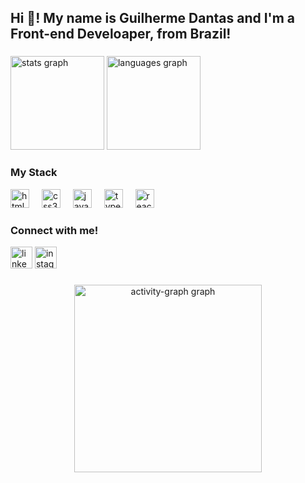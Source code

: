 <h2 align="left">Hi 👋! My name is Guilherme Dantas and I'm a Front-end Develoaper, from Brazil! </h2>

###

<div align="left">
  <img src="https://github-readme-stats.vercel.app/api?username=dantaasx7&hide_title=false&hide_rank=false&show_icons=true&include_all_commits=true&count_private=true&disable_animations=false&theme=dark&locale=en&hide_border=false" height="150" alt="stats graph"  />
  <img src="https://github-readme-stats.vercel.app/api/top-langs?username=dantaasx7&locale=en&hide_title=false&layout=compact&card_width=320&langs_count=5&theme=dark&hide_border=false" height="150" alt="languages graph"  />
</div>

###



###
<h3>My Stack</h3>

<div align="left">
    <img src="https://cdn.jsdelivr.net/gh/devicons/devicon/icons/html5/html5-original.svg" height="30" alt="html5 logo"  />
  <img width="12" />
  <img src="https://cdn.jsdelivr.net/gh/devicons/devicon/icons/css3/css3-original.svg" height="30" alt="css3 logo"  />
  <img width="12" />
  <img src="https://cdn.jsdelivr.net/gh/devicons/devicon/icons/javascript/javascript-original.svg" height="30" alt="javascript logo"  />
  <img width="12" />
  <img src="https://cdn.jsdelivr.net/gh/devicons/devicon/icons/typescript/typescript-original.svg" height="30" alt="typescript logo"  />
  <img width="12" />
  <img src="https://cdn.jsdelivr.net/gh/devicons/devicon/icons/react/react-original.svg" height="30" alt="react logo"  />
  <img width="12" />



</div>

###
<h3>Connect with me!</h3>

<div align="left">
   <a href="https://www.linkedin.com/in/guilherme-dantas-barbosa-b2397332a/"><img src="https://img.shields.io/static/v1?message=LinkedIn&logo=linkedin&label=&color=0077B5&logoColor=white&labelColor=&style=for-the-badge" height="35" alt="linkedin logo"  /></a>
  <a href="https://www.instagram.com/dantaaszk/"><img src="https://img.shields.io/static/v1?message=Instagram&logo=instagram&label=&color=E4405F&logoColor=white&labelColor=&style=for-the-badge" height="35" alt="instagram logo"</a>
</div>


###
<div align="center">
  <img src="https://github-readme-activity-graph.vercel.app/graph?username=dantaasx7&radius=16&theme=react&area=true&order=5" height="300" alt="activity-graph graph"  />
</div>

###

###

###

###
